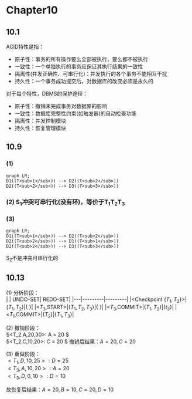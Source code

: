 # Chapter10
## 10.1
ACID特性是指：
- 原子性：事务的所有操作要么全部被执行，要么都不被执行
- 一致性：一个单独执行的事务应保证其执行结果的一致性
- 隔离性(并发正确性、可串行化)：并发执行的各个事务不能相互干扰
- 持久性：一个事务成功提交后，对数据库的改变必须是永久的

对于每个特性，DBMS的保护途径：
- 原子性：撤销未完成事务对数据库的影响
- 一致性：数据库完整性约束(如触发器)的自动检查功能
- 隔离性：并发控制模块
- 持久性：恢复管理模块

## 10.9
### (1)
```mermaid
graph LR;
D1((T<sub>1</sub>)) --> D2((T<sub>2</sub>))
D2((T<sub>2</sub>)) --> D3((T<sub>3</sub>))
```
### (2) S<sub>1</sub>冲突可串行化(没有环)，等价于T<sub>1</sub>T<sub>2</sub>T<sub>3</sub>

### (3)
```mermaid
graph LR;
D1((T<sub>1</sub>)) --> D2((T<sub>2</sub>))
D2((T<sub>2</sub>)) --> D1((T<sub>1</sub>))
D2((T<sub>2</sub>)) --> D3((T<sub>3</sub>))
```

S<sub>2</sub>不是冲突可串行化的

## 10.13
(1) 分析阶段：  
|   | UNDO-SET| REDO-SET|
|---|---------|---------|
|<Checkpoint {$T_1,T_2$}>|{$T_1,T_2$}|{ }|
|<$T_3$,START>|{$T_1,T_2,T_3$}|{ }|
|<$T_3$,COMMIT>|{$T_1,T_2$}|{$t_3$}|
|<$T_1$,COMMIT>|{$T_2$}|{$T_1,T_3$}|

(2) 撤销阶段：  
$<T_2,A,20,30>: A = 20 $  
$<T_2,C,10,20>: C = 20 $
撤销后结果：$A = 20, C = 20$

(3) 重做阶段：  
$<T_1,D,10,25>: D = 25$  
$<T_3,A,10,20>: A = 20$  
$<T_3,D,0,10>: D = 10$

故恢复后结果：$A = 20, B = 10, C = 20, D = 10$